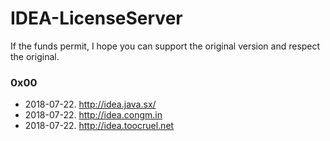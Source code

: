 # IDEA-LicenseServer

If the funds permit, I hope you can support the original version and respect the original.

### 0x00 
- 2018-07-22. http://idea.java.sx/ 
- 2018-07-22. http://idea.congm.in
- 2018-07-22. http://idea.toocruel.net
